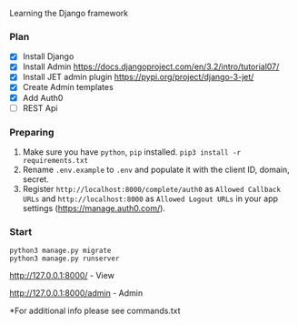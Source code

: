 Learning the Django framework

### Plan
- [x] Install Django
- [x] Install Admin https://docs.djangoproject.com/en/3.2/intro/tutorial07/
- [x] Install JET admin plugin https://pypi.org/project/django-3-jet/
- [x] Create Admin templates
- [x] Add Auth0
- [ ] REST Api

### Preparing
1. Make sure you have `python`, `pip` installed.
    `pip3 install -r requirements.txt`
2. Rename `.env.example` to `.env` and populate it with the client ID, domain, secret.
3. Register `http://localhost:8000/complete/auth0` as `Allowed Callback URLs` and `http://localhost:8000`
as `Allowed Logout URLs` in your app settings (https://manage.auth0.com/).

### Start
    python3 manage.py migrate
    python3 manage.py runserver

http://127.0.0.1:8000/ - View

http://127.0.0.1:8000/admin  - Admin


*For additional info please see commands.txt